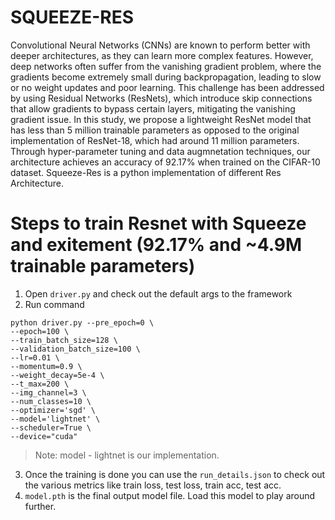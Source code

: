 # SQUEEZE-RES

Convolutional Neural Networks (CNNs) are known to perform better with deeper architectures, as they can learn more complex features. However, deep networks often suffer from the vanishing gradient problem, where the gradients become extremely small during backpropagation, leading to slow or no weight updates and poor learning. This challenge has been addressed by using Residual Networks (ResNets), which introduce skip connections that allow gradients to bypass certain layers, mitigating the vanishing gradient issue. In this study, we propose a lightweight ResNet model that has less than 5 million trainable parameters as opposed to the original implementation of ResNet-18, which had around 11 million parameters. Through hyper-parameter tuning and data augmnetation techniques, our architecture achieves an accuracy of 92.17% when trained on the CIFAR-10 dataset. Squeeze-Res is a python implementation of different Res Architecture.

# Steps to train Resnet with Squeeze and exitement (92.17% and ~4.9M trainable parameters)
1. Open `driver.py` and check out the default args to the framework
2. Run command
```
python driver.py --pre_epoch=0 \
--epoch=100 \
--train_batch_size=128 \
--validation_batch_size=100 \
--lr=0.01 \
--momentum=0.9 \
--weight_decay=5e-4 \
--t_max=200 \
--img_channel=3 \
--num_classes=10 \
--optimizer='sgd' \
--model='lightnet' \
--scheduler=True \
--device="cuda"
```
>Note: model - lightnet is our implementation.
3. Once the training is done you can use the `run_details.json` to check out the various metrics like train loss, test loss, train acc, test acc.
4. `model.pth` is the final output model file. Load this model to play around further.
